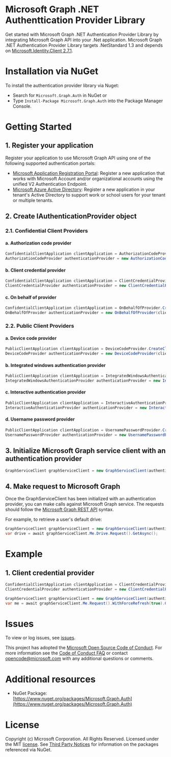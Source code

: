 # Microsoft Graph .NET Authenttication Provider Library
Get started with Microsoft Graph .NET Authentication Provider Library by integrating Microsoft Graph API into your .Net application.
Microsoft Graph .NET Authentication Provider Library targets .NetStandard 1.3 and depends on [Microsoft.Identity.Client 2.7.1](https://www.nuget.org/packages/Microsoft.Identity.Client/2.7.1).
# Installation via NuGet
To install the authentication provider library via Nuget:
- Search for `Microsoft.Graph.Auth` in NuGet or 
- Type `Install-Package Microsoft.Graph.Auth` into the Package Manager Console.
# Getting Started
## 1. Register your application
Register your application to use Microsoft Graph API using one of the following
supported authentication portals:

* [Microsoft Application Registration Portal](https://apps.dev.microsoft.com):
  Register a new application that works with Microsoft Account and/or
  organizational accounts using the unified V2 Authentication Endpoint.
* [Microsoft Azure Active Directory](https://portal.azure.com): Register
  a new application in your tenant's Active Directory to support work or school
  users for your tenant or multiple tenants.

## 2. Create IAuthenticationProvider object
### 2.1. Confidential Client Providers
#### a. Authorization code provider
```csharp
ConfidentialClientApplication clientApplication = AuthorizationCodeProvider.CreateClientApplication(clientId, redirectUri, clientCredential);
AuthorizationCodeProvider authenticationProvider = new AuthorizationCodeProvider(clientApplication, scopes);
```
#### b. Client credential provider
```csharp
ConfidentialClientApplication clientApplication = ClientCredentialProvider.CreateClientApplication(clientId, redirectUri, clientCredential);
ClientCredentialProvider authenticationProvider = new ClientCredentialProvider(clientApplication);
```
#### c. On behalf of provider
```csharp
ConfidentialClientApplication clientApplication = OnBehalfOfProvider.CreateClientApplication(clientId, redirectUri, clientCredential);
OnBehalfOfProvider authenticationProvider = new OnBehalfOfProvider(clientApplication, scopes);
```
### 2.2. Public Client Providers
#### a. Device code provider
```csharp
PublicClientApplication clientApplication = DeviceCodeProvider.CreateClientApplication(clientId);
DeviceCodeProvider authenticationProvider = new DeviceCodeProvider(clientApplication, scopes);
```
#### b. Integrated windows authentication provider
```csharp
PublicClientApplication clientApplication = IntegratedWindowsAuthenticationProvider.CreateClientApplication(clientId);
IntegratedWindowsAuthenticationProvider authenticationProvider = new IntegratedWindowsAuthenticationProvider(clientApplication, scopes);
```
#### c. Interactive authentication provider
```csharp
PublicClientApplication clientApplication = InteractiveAuthenticationProvider.CreateClientApplication(clientId);
InteractiveAuthenticationProvider authenticationProvider = new InteractiveAuthenticationProvider(clientApplication, scopes);
```
#### d. Username password provider
```csharp
PublicClientApplication clientApplication = UsernamePasswordProvider.CreateClientApplication(clientId);
UsernamePasswordProvider authenticationProvider = new UsernamePasswordProvider(clientApplication, scopes);
```

## 3. Initialize Microsoft Graph service client with an authentication provider
```csharp
GraphServiceClient graphServiceClient = new GraphServiceClient(authenticationProvider);
```
## 4. Make request to Microsoft Graph
Once the GraphServiceClient has been initialized with an authentication provider, you can make calls against Microsoft Graph service. The requests should follow the [Microsoft Graph REST API](https://docs.microsoft.com/en-us/graph/overview) syntax.

For example, to retrieve a user's default drive:

```csharp
GraphServiceClient graphServiceClient = new GraphServiceClient(authenticationProvider);
var drive = await graphServiceClient.Me.Drive.Request().GetAsync();
```
# Example
## 1. Client credential provider
```csharp
ConfidentialClientApplication clientApplication = ClientCredentialProvider.CreateClientApplication(clientId, redirectUri, clientCredential);
ClientCredentialProvider authenticationProvider = new ClientCredentialProvider(clientApplication);

GraphServiceClient graphServiceClient = new GraphServiceClient(authenticationProvider);
var me = await graphServiceClient.Me.Request().WithForceRefresh(true).GetAsync();
```

# Issues
To view or log issues, see [issues](https://github.com/microsoftgraph/msgraph-sdk-dotnet-auth/issues).

This project has adopted the [Microsoft Open Source Code of Conduct](https://opensource.microsoft.com/codeofconduct/). For more information see the [Code of Conduct FAQ](https://opensource.microsoft.com/codeofconduct/faq/) or contact [opencode@microsoft.com](mailto:opencode@microsoft.com) with any additional questions or comments.

# Additional resources

* NuGet Package: [https://www.nuget.org/packages/Microsoft.Graph.Auth](https://www.nuget.org/packages/Microsoft.Graph.Auth)


# License

Copyright (c) Microsoft Corporation. All Rights Reserved. Licensed under the MIT [license](LICENSE.txt). See [Third Party Notices](https://github.com/microsoftgraph/msgraph-sdk-dotnet/blob/master/THIRD%20PARTY%20NOTICES) for information on the packages referenced via NuGet.

